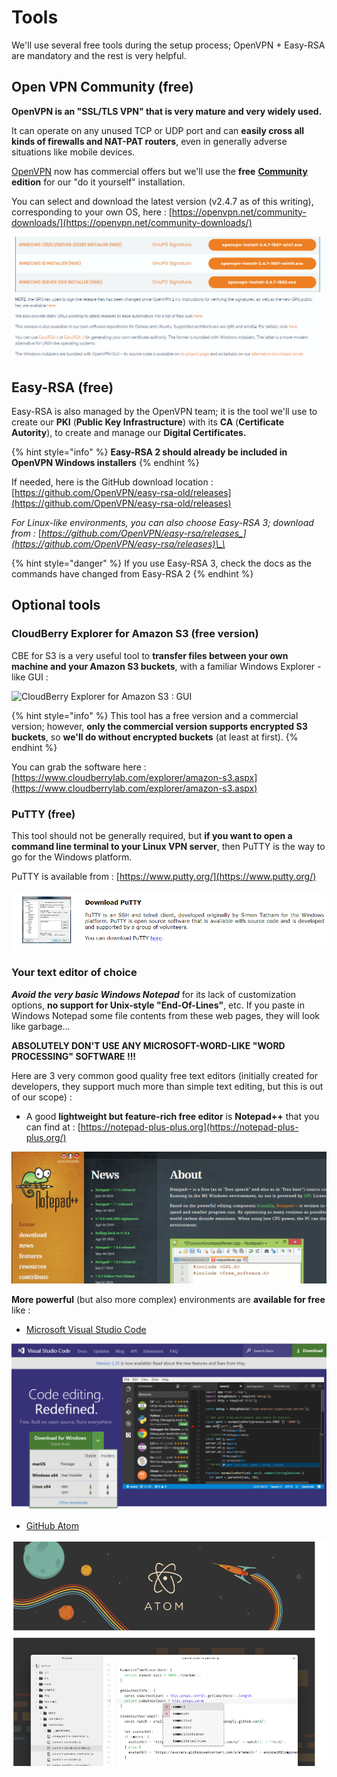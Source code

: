 # Tools

We'll use several free tools during the setup process; OpenVPN + Easy-RSA are mandatory and the rest is very helpful.

## Open VPN Community \(free\)

**OpenVPN is an "SSL/TLS VPN" that is very mature and very widely used.**

It can operate on any unused TCP or UDP port and can **easily cross all kinds of firewalls and NAT-PAT routers**, even in generally adverse situations like mobile devices.

[OpenVPN](https://openvpn.net/) now has commercial offers but we'll use the **free** [**Community**](https://openvpn.net/community/) **edition** for our "do it yourself" installation.

You can select and download the latest version \(v2.4.7 as of this writing\), corresponding to your own OS, here : [https://openvpn.net/community-downloads/](https://openvpn.net/community-downloads/)

![](../.gitbook/assets/image%20%2872%29.png)



## Easy-RSA \(free\)

Easy-RSA is also managed by the OpenVPN team; it is the tool we'll use to create our **PKI** \(**Public Key Infrastructure**\) with its **CA** \(**Certificate Autority**\), to create and manage our **Digital Certificates.**

{% hint style="info" %}
**Easy-RSA 2 should already be included in OpenVPN Windows installers**
{% endhint %}

If needed, here is the GitHub download location : [https://github.com/OpenVPN/easy-rsa-old/releases](https://github.com/OpenVPN/easy-rsa-old/releases)

_For Linux-like environments, you can also choose Easy-RSA 3; download from :_ [_https://github.com/OpenVPN/easy-rsa/releases_](https://github.com/OpenVPN/easy-rsa/releases)\_\_

{% hint style="danger" %}
If you use Easy-RSA 3, check the docs as the commands have changed from Easy-RSA 2
{% endhint %}



## Optional tools

### CloudBerry Explorer for Amazon S3 \(free version\)

CBE for S3 is a very useful tool to **transfer files between your own machine and your Amazon S3 buckets**, with a familiar Windows Explorer -like GUI : 

![CloudBerry Explorer for Amazon S3 : GUI](https://www.cloudberrylab.com/img/modules/product-tour/explorer/amazon-s3/2.png)

{% hint style="info" %}
This tool has a free version and a commercial version; however, **only the commercial version supports encrypted S3 buckets**, so **we'll do without encrypted buckets** \(at least at first\).
{% endhint %}

You can grab the software here : [https://www.cloudberrylab.com/explorer/amazon-s3.aspx](https://www.cloudberrylab.com/explorer/amazon-s3.aspx)



### PuTTY \(free\)

This tool should not be generally required, but **if you want to open a command line terminal to your Linux VPN server**, then PuTTY is the way to go for the Windows platform.

PuTTY is available from : [https://www.putty.org/](https://www.putty.org/)

![](../.gitbook/assets/image%20%2853%29.png)

### Your text editor of choice

_**Avoid the very basic Windows Notepad**_ for its lack of customization options, **no support for Unix-style "End-Of-Lines"**, etc.  If you paste in Windows Notepad some file contents from these web pages, they will look like garbage...

**ABSOLUTELY DON'T USE ANY MICROSOFT-WORD-LIKE "WORD PROCESSING" SOFTWARE !!!**

Here are 3 very common good quality free text editors \(initially created for developers, they support much more than simple text editing, but this is out of our scope\) :

* A good **lightweight but feature-rich free editor** is **Notepad++** that you can find at : [https://notepad-plus-plus.org](https://notepad-plus-plus.org/)

![](../.gitbook/assets/image%20%2893%29.png)

**More powerful** \(but also more complex\) environments are **available for free** like :

* [Microsoft Visual Studio Code](https://code.visualstudio.com/)

![](../.gitbook/assets/image%20%2886%29.png)

* [GitHub Atom](https://atom.io/)

![](../.gitbook/assets/image%20%2892%29.png)





